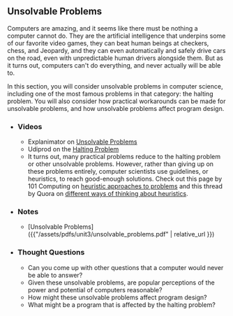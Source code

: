 ## Unsolvable Problems

Computers are amazing, and it seems like there must be nothing a computer cannot do. They are the artificial intelligence that underpins some of our favorite video games, they can beat human beings at checkers, chess, and Jeopardy, and they can even automatically and safely drive cars on the road, even with unpredictable human drivers alongside them. But as it turns out, computers can't do everything, and never actually will be able to.

In this section, you will consider unsolvable problems in computer science, including one of the most famous problems in that category: the halting problem. You will also consider how practical workarounds can be made for unsolvable problems, and how unsolvable problems affect program design.

- ### Videos
  - Explanimator on [Unsolvable Problems](https://www.youtube.com/embed/Hex2hqPvOQ8)
  - Udiprod on the [Halting Problem](https://www.youtube.com/embed/92WHN-pAFCs)
  - It turns out, many practical problems reduce to the halting problem or other unsolvable problems. However, rather than giving up on these problems entirely, computer scientists use guidelines, or heuristics, to reach good-enough solutions. Check out this page by 101 Computing on [heuristic approaches to problems](http://www.101computing.net/heuristic-approaches-to-problem-solving/) and this thread by Quora on [different ways of thinking about heuristics](https://www.quora.com/What-is-the-heuristic-approach-algorithm-in-computer-science).

- ### Notes
  - [Unsolvable Problems]({{"/assets/pdfs/unit3/unsolvable_problems.pdf" | relative_url }})

- ### Thought Questions
  - Can you come up with other questions that a computer would never be able to answer?
  - Given these unsolvable problems, are popular perceptions of the power and potential of computers reasonable?
  - How might these unsolvable problems affect program design?
  - What might be a program that is affected by the halting problem?
